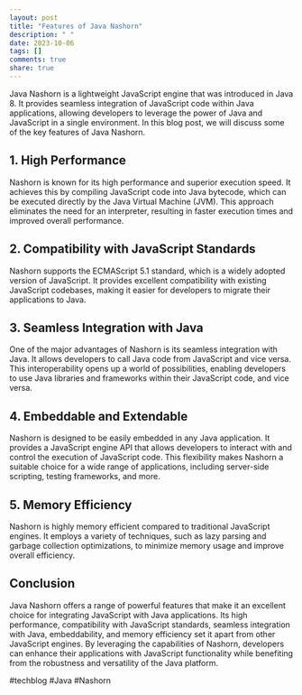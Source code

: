 ```yaml
---
layout: post
title: "Features of Java Nashorn"
description: " "
date: 2023-10-06
tags: []
comments: true
share: true
---
```


Java Nashorn is a lightweight JavaScript engine that was introduced in Java 8. It provides seamless integration of JavaScript code within Java applications, allowing developers to leverage the power of Java and JavaScript in a single environment. In this blog post, we will discuss some of the key features of Java Nashorn.

## 1. High Performance

Nashorn is known for its high performance and superior execution speed. It achieves this by compiling JavaScript code into Java bytecode, which can be executed directly by the Java Virtual Machine (JVM). This approach eliminates the need for an interpreter, resulting in faster execution times and improved overall performance.

## 2. Compatibility with JavaScript Standards

Nashorn supports the ECMAScript 5.1 standard, which is a widely adopted version of JavaScript. It provides excellent compatibility with existing JavaScript codebases, making it easier for developers to migrate their applications to Java.

## 3. Seamless Integration with Java

One of the major advantages of Nashorn is its seamless integration with Java. It allows developers to call Java code from JavaScript and vice versa. This interoperability opens up a world of possibilities, enabling developers to use Java libraries and frameworks within their JavaScript code, and vice versa.

## 4. Embeddable and Extendable

Nashorn is designed to be easily embedded in any Java application. It provides a JavaScript engine API that allows developers to interact with and control the execution of JavaScript code. This flexibility makes Nashorn a suitable choice for a wide range of applications, including server-side scripting, testing frameworks, and more.

## 5. Memory Efficiency

Nashorn is highly memory efficient compared to traditional JavaScript engines. It employs a variety of techniques, such as lazy parsing and garbage collection optimizations, to minimize memory usage and improve overall efficiency.

## Conclusion

Java Nashorn offers a range of powerful features that make it an excellent choice for integrating JavaScript with Java applications. Its high performance, compatibility with JavaScript standards, seamless integration with Java, embeddability, and memory efficiency set it apart from other JavaScript engines. By leveraging the capabilities of Nashorn, developers can enhance their applications with JavaScript functionality while benefiting from the robustness and versatility of the Java platform.

#techblog #Java #Nashorn